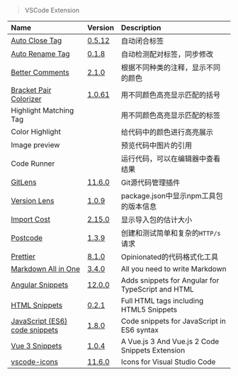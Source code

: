 > VSCode Extension

| Name                                              | Version                                 | Description                                       |
| :------------------------------------------------ | :-------------------------------------- | :------------------------------------------------ |
| [Auto Close Tag][Auto-Close-Tag]                  | [0.5.12][Auto-Close-Tag-VSCode]         | 自动闭合标签                                      |
| [Auto Rename Tag][Auto-Rename-Tag]                | [0.1.8][Auto-Rename-Tag-VSCode]         | 自动检测配对标签，同步修改                        |
| [Better Comments][Better-Comments]                | [2.1.0][Better-Comments]                | 根据不同种类的注释，显示不同的颜色                |
| [Bracket Pair Colorizer][Bracket-Pair-Colorizer]  | [1.0.61][Bracket-Pair-Colorizer-VSCode] | 用不同颜色高亮显示匹配的括号                      |
| Highlight Matching Tag                            |                                         | 用不同颜色高亮显示匹配的标签                      |
| Color Highlight                                   |                                         | 给代码中的颜色进行高亮展示                        |
| Image preview                                     |                                         | 预览代码中图片的引用                              |
| Code Runner                                       |                                         | 运行代码，可以在编辑器中查看结果                  |
| [GitLens][GitLens]                                | [11.6.0][GitLens-VSCode]                | Git源代码管理插件                                 |
| [Version Lens][Version-Lens]                      | [1.0.9][Version-Lens-VSCode]            | package.json中显示npm工具包的版本信息             |
| [Import Cost][Import-Cost]                        | [2.15.0][Import-Cost-VSCode]            | 显示导入包的估计大小                              |
| [Postcode][Postcode]                              | [1.3.9][Postcode-VSCode]                | 创建和测试简单和复杂的`HTTP/s`请求                |
| [Prettier][Prettier]                              | [8.1.0][Prettier-VSCode]                | Opinionated的代码格式化工具                       |
| [Markdown All in One][Markdown-All-in-One]        | [3.4.0][Markdown-All-in-One-VSCode]     | All you need to write Markdown                    |
| [Angular Snippets][Angular-Snippets]              | [12.0.0][Angular-Snippets-VSCode]       | Adds snippets for Angular for TypeScript and HTML |
| [HTML Snippets][HTML-Snippets]                    | [0.2.1][HTML-Snippets-VSCode]           | Full HTML tags including HTML5 Snippets           |
| [JavaScript (ES6) code snippets][JS-Snippets]     | [1.8.0][JS-Snippets-VSCode]             | Code snippets for JavaScript in ES6 syntax        |
| [Vue 3 Snippets][Vue-Snippets]                    | [1.0.4][Vue-Snippets-VSCode]            | A Vue.js 3 And Vue.js 2 Code Snippets Extension   |
| [vscode-icons][vscode-icons]                      | [11.6.0][vscode-icons-VSCode]           | Icons for Visual Studio Code                      |

[Auto-Close-Tag]: https://github.com/formulahendry/vscode-auto-close-tag '跳转主页'
[Auto-Close-Tag-VSCode]: https://marketplace.visualstudio.com/items?itemName=formulahendry.auto-close-tag '跳转Visual Studio Marketplace'
[Auto-Rename-Tag]: https://github.com/formulahendry/vscode-auto-rename-tag '跳转主页'
[Auto-Rename-Tag-VSCode]: https://marketplace.visualstudio.com/items?itemName=formulahendry.auto-rename-tag '跳转Visual Studio Marketplace'
[Better-Comments]: https://github.com/aaron-bond/better-comments '跳转主页'
[Better-Comments-VSCode]: https://marketplace.visualstudio.com/items?itemName=aaron-bond.better-comments '跳转Visual Studio Marketplace'
[Bracket-Pair-Colorizer]: https://github.com/CoenraadS/BracketPair '跳转主页'
[Bracket-Pair-Colorizer-VSCode]: https://marketplace.visualstudio.com/items?itemName=CoenraadS.bracket-pair-colorizer '跳转Visual Studio Marketplace'
[GitLens]: https://github.com/eamodio/vscode-gitlens '跳转主页'
[GitLens-VSCode]: https://marketplace.visualstudio.com/items?itemName=eamodio.gitlens '跳转Visual Studio Marketplace'
[Version-Lens]: https://gitlab.com/versionlens/vscode-versionlens '跳转主页'
[Version-Lens-VSCode]: https://marketplace.visualstudio.com/items?itemName=pflannery.vscode-versionlens '跳转Visual Studio Marketplace'
[Import-Cost]: https://github.com/wix/import-cost '跳转主页'
[Import-Cost-VSCode]: https://marketplace.visualstudio.com/items?itemName=wix.vscode-import-cost '跳转Visual Studio Marketplace'
[Postcode]: https://github.com/rohinivsenthil/postcode '跳转主页'
[Postcode-VSCode]: https://marketplace.visualstudio.com/items?itemName=rohinivsenthil.postcode '跳转Visual Studio Marketplace'
[Prettier]: https://github.com/prettier/prettier-vscode '跳转主页'
[Prettier-VSCode]: https://marketplace.visualstudio.com/items?itemName=esbenp.prettier-vscode '跳转Visual Studio Marketplace'
[Markdown-All-in-One]: https://github.com/yzhang-gh/vscode-markdown '跳转主页'
[Markdown-All-in-One-VSCode]: https://marketplace.visualstudio.com/items?itemName=yzhang.markdown-all-in-one '跳转Visual Studio Marketplace'
[Angular-Snippets]: https://github.com/johnpapa/vscode-angular-snippets '跳转主页'
[Angular-Snippets-VSCode]: https://marketplace.visualstudio.com/items?itemName=johnpapa.Angular2 '跳转Visual Studio Marketplace'
[HTML-Snippets]: https://github.com/abusaidm/html-snippets '跳转主页'
[HTML-Snippets-VSCode]: https://marketplace.visualstudio.com/items?itemName=abusaidm.html-snippets '跳转Visual Studio Marketplace'
[JS-Snippets]: https://github.com/xabikos/vscode-javascript '跳转主页'
[JS-Snippets-VSCode]: https://marketplace.visualstudio.com/items?itemName=xabikos.JavaScriptSnippets '跳转Visual Studio Marketplace'
[Vue-Snippets]: https://github.com/hollowtree/vscode-vue-snippets '跳转主页'
[Vue-Snippets-VSCode]: https://marketplace.visualstudio.com/items?itemName=hollowtree.vue-snippets '跳转Visual Studio Marketplace'
[vscode-icons]: https://github.com/vscode-icons/vscode-icons '跳转主页'
[vscode-icons-VSCode]: https://marketplace.visualstudio.com/items?itemName=vscode-icons-team.vscode-icons '跳转Visual Studio Marketplace'
